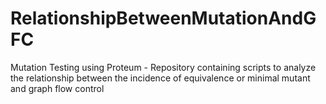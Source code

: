 # RelationshipBetweenMutationAndGFC
Mutation Testing using Proteum - Repository containing scripts to analyze the relationship between the incidence of equivalence or minimal mutant and graph flow control
